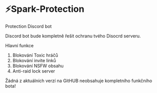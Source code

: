 # ⚡Spark-Protection
Protection Discord bot

Discord bot bude kompletně řešit ochranu tvého Disocrd serveru.

Hlavní funkce

1) Blokování Toxic hráčů
2) Blokování invite linků
3) Blokování NSFW obsahu
4) Anti-raid lock server


Žádná z aktuálních verzí na GitHUB neobsahuje kompletního funkčního bota!
